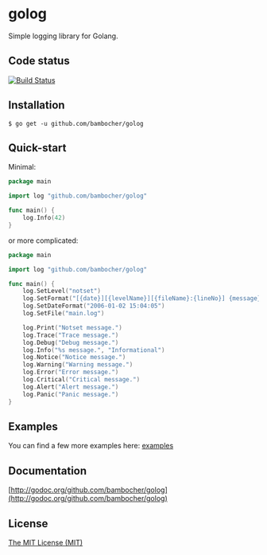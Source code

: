 golog
==========

Simple logging library for Golang.

Code status
-----------

[![Build Status](https://travis-ci.org/bambocher/golog.svg?branch=master)](https://travis-ci.org/bambocher/golog)

Installation
------------

    $ go get -u github.com/bambocher/golog

Quick-start
-----------

Minimal:

```go
package main

import log "github.com/bambocher/golog"

func main() {
    log.Info(42)
}

```

or more complicated:

```go
package main

import log "github.com/bambocher/golog"

func main() {
    log.SetLevel("notset")
    log.SetFormat("[{date}][{levelName}][{fileName}:{lineNo}] {message}")
    log.SetDateFormat("2006-01-02 15:04:05")
    log.SetFile("main.log")

    log.Print("Notset message.")
    log.Trace("Trace message.")
    log.Debug("Debug message.")
    log.Info("%s message.", "Informational")
    log.Notice("Notice message.")
    log.Warning("Warning message.")
    log.Error("Error message.")
    log.Critical("Critical message.")
    log.Alert("Alert message.")
    log.Panic("Panic message.")
}

```

Examples
--------

You can find a few more examples here: [examples](examples/)

Documentation
-------------

[http://godoc.org/github.com/bambocher/golog](http://godoc.org/github.com/bambocher/golog)

License
-------

[The MIT License (MIT)](LICENSE)
